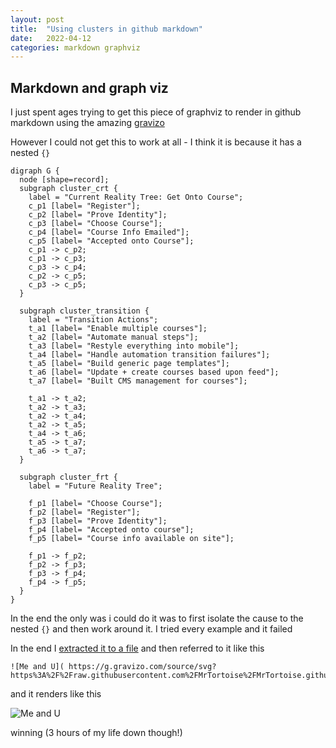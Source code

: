 ```yaml
---
layout: post
title:  "Using clusters in github markdown"
date:   2022-04-12
categories: markdown graphviz
---
```


## Markdown and graph viz

I just spent ages trying to get this piece of graphviz to render in github markdown using the amazing [gravizo](https://g.gravizo.com/#converter)

However I could not get this to work at all - I think it is because it has a nested `{}`

```
digraph G {   
  node [shape=record];
  subgraph cluster_crt {
    label = "Current Reality Tree: Get Onto Course";
    c_p1 [label= "Register"];
    c_p2 [label= "Prove Identity"];
    c_p3 [label= "Choose Course"];
    c_p4 [label= "Course Info Emailed"];
    c_p5 [label= "Accepted onto Course"];
    c_p1 -> c_p2;
    c_p1 -> c_p3;
    c_p3 -> c_p4;
    c_p2 -> c_p5;
    c_p3 -> c_p5;
  }

  subgraph cluster_transition {
    label = "Transition Actions";
    t_a1 [label= "Enable multiple courses"];
    t_a2 [label= "Automate manual steps"];
    t_a3 [label= "Restyle everything into mobile"];
    t_a4 [label= "Handle automation transition failures"];
    t_a5 [label= "Build generic page templates"];
    t_a6 [label= "Update + create courses based upon feed"];
    t_a7 [label= "Built CMS management for courses"];

    t_a1 -> t_a2;
    t_a2 -> t_a3;
    t_a2 -> t_a4;
    t_a2 -> t_a5;
    t_a4 -> t_a6;
    t_a5 -> t_a7;
    t_a6 -> t_a7;
  }

  subgraph cluster_frt {
    label = "Future Reality Tree";

    f_p1 [label= "Choose Course"];
    f_p2 [label= "Register"];
    f_p3 [label= "Prove Identity"];
    f_p4 [label= "Accepted onto course"]; 
    f_p5 [label= "Course info available on site"]; 

    f_p1 -> f_p2;
    f_p2 -> f_p3; 
    f_p3 -> f_p4;
    f_p4 -> f_p5;
  }
}
```


In the end the only was i could do it was to first isolate the cause to the nested `{}` and then work around it.
I tried every example and it failed


In the end I [extracted it to a file](https://github.com/MrTortoise/MrTortoise.github.io/blob/master/images/coupling/transition.dot) and then referred to it like this

``` graphviz
![Me and U]( https://g.gravizo.com/source/svg?https%3A%2F%2Fraw.githubusercontent.com%2FMrTortoise%2FMrTortoise.github.io%2Fmaster%2Fimages%2Fcoupling%2Ftransition.dot)
```

and it renders like this

![Me and U]( https://g.gravizo.com/source/svg?https%3A%2F%2Fraw.githubusercontent.com%2FMrTortoise%2FMrTortoise.github.io%2Fmaster%2Fimages%2Fcoupling%2Ftransition.dot)


winning (3 hours of my life down though!)